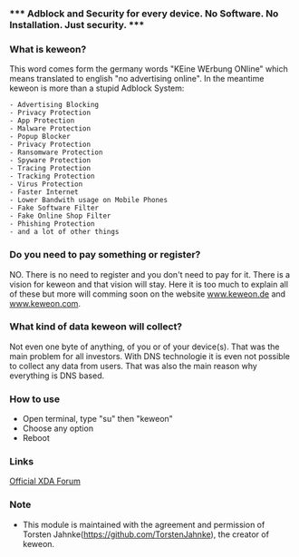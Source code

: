 ### *** Adblock and Security for every device. No Software. No Installation. Just security. ***

### What is keweon?

This word comes form the germany words "KEine WErbung ONline" which means translated to english "no advertising online".
In the meantime keweon is more than a stupid Adblock System:

    - Advertising Blocking
    - Privacy Protection
    - App Protection
    - Malware Protection
    - Popup Blocker
    - Privacy Protection
    - Ransomware Protection
    - Spyware Protection
    - Tracing Protection
    - Tracking Protection
    - Virus Protection
    - Faster Internet
    - Lower Bandwith usage on Mobile Phones
    - Fake Software Filter
    - Fake Online Shop Filter
    - Phishing Protection
    - and a lot of other things

### Do you need to pay something or register?

NO. There is no need to register and you don't need to pay for it. There is a vision for keweon and that vision will stay. Here it is too much to explain all of these but more will comming soon on the website www.keweon.de and www.keweon.com.

### What kind of data keweon will collect?

Not even one byte of anything, of you or of your device(s). That was the main problem for all investors. With DNS technologie it is even not possible to collect any data from users. That was also the main reason why everything is DNS based.

### How to use

* Open terminal, type "su" then "keweon"
* Choose any option
* Reboot

### Links
[Official XDA Forum](https://forum.xda-developers.com/android/software-hacking/keweon-privacy-online-security-t3681139/ "keweon Privacy Security - thanks to all keweonDNS Users")

### Note

* This module is maintained with the agreement and permission of Torsten Jahnke(https://github.com/TorstenJahnke), the creator of keweon. 
